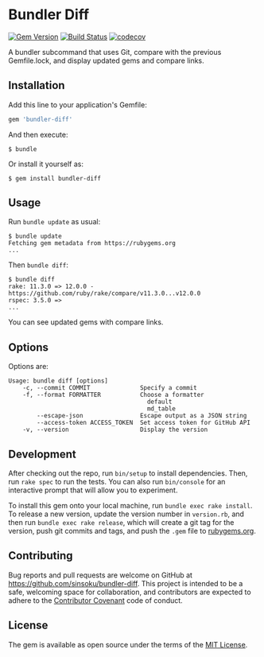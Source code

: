 # Bundler Diff

[![Gem Version](https://badge.fury.io/rb/bundler-diff.svg)](https://badge.fury.io/rb/bundler-diff)
[![Build Status](https://travis-ci.org/sinsoku/bundler-diff.svg?branch=master)](https://travis-ci.org/sinsoku/bundler-diff)
[![codecov](https://codecov.io/gh/sinsoku/bundler-diff/branch/master/graph/badge.svg)](https://codecov.io/gh/sinsoku/bundler-diff)

A bundler subcommand that uses Git, compare with the previous Gemfile.lock, and display updated gems and compare links.

## Installation

Add this line to your application's Gemfile:

```ruby
gem 'bundler-diff'
```

And then execute:

    $ bundle

Or install it yourself as:

    $ gem install bundler-diff

## Usage

Run `bundle update` as usual:

```
$ bundle update
Fetching gem metadata from https://rubygems.org
...
```

Then `bundle diff`:

```
$ bundle diff
rake: 11.3.0 => 12.0.0 - https://github.com/ruby/rake/compare/v11.3.0...v12.0.0
rspec: 3.5.0 =>
...
```

You can see updated gems with compare links.

## Options

Options are:

```
Usage: bundle diff [options]
    -c, --commit COMMIT              Specify a commit
    -f, --format FORMATTER           Choose a formatter
                                       default
                                       md_table
        --escape-json                Escape output as a JSON string
        --access-token ACCESS_TOKEN  Set access token for GitHub API
    -v, --version                    Display the version
```

## Development

After checking out the repo, run `bin/setup` to install dependencies. Then, run `rake spec` to run the tests. You can also run `bin/console` for an interactive prompt that will allow you to experiment.

To install this gem onto your local machine, run `bundle exec rake install`. To release a new version, update the version number in `version.rb`, and then run `bundle exec rake release`, which will create a git tag for the version, push git commits and tags, and push the `.gem` file to [rubygems.org](https://rubygems.org).

## Contributing

Bug reports and pull requests are welcome on GitHub at https://github.com/sinsoku/bundler-diff. This project is intended to be a safe, welcoming space for collaboration, and contributors are expected to adhere to the [Contributor Covenant](http://contributor-covenant.org) code of conduct.


## License

The gem is available as open source under the terms of the [MIT License](http://opensource.org/licenses/MIT).

